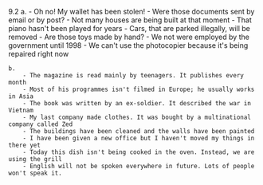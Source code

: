 9.2
    a.
        - Oh no! My wallet has been stolen!
        - Were those documents sent by email or by post?
        - Not many houses are being built at that moment
        - That piano hasn't been played for years
        - Cars, that are parked illegally, will be removed
        - Are those toys made by hand?
        - We not were employed by the government until 1998
        - We can't use the photocopier because it's being repaired right now

    b.
        - The magazine is read mainly by teenagers. It publishes every month
        - Most of his programmes isn't filmed in Europe; he usually works in Asia
        - The book was written by an ex-soldier. It described the war in Vietnam
        - My last company made clothes. It was bought by a multinational company called Zed
        - The buildings have been cleaned and the walls have been painted
        - I have been given a new office but I haven't moved my things in there yet
        - Today this dish isn't being cooked in the oven. Instead, we are using the grill
        - English will not be spoken everywhere in future. Lots of people won't speak it.